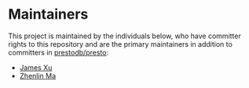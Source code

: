 # Maintainers

This project is maintained by the individuals below, who have committer rights to this 
repository and are the primary maintainers in addition to committers in [prestodb/presto](https://github.com/prestodb/presto):

* [James Xu](https://github.com/xumingming)
* [Zhenlin Ma](https://github.com/sufism)

